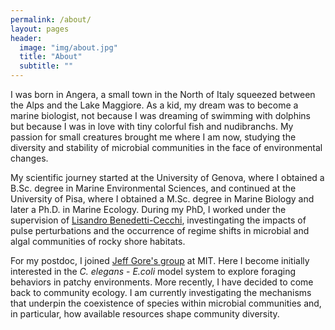 ```yaml
---
permalink: /about/
layout: pages
header:
  image: "img/about.jpg"
  title: "About"
  subtitle: ""
---
```


I was born in Angera, a small town in the North of Italy squeezed between the Alps and the Lake Maggiore. As a kid, my dream was to become a marine biologist, not because I was dreaming of swimming with dolphins but because I was in love with tiny colorful fish and nudibranchs. My passion for small creatures brought me where I am now, studying the diversity and stability of microbial communities in the face of environmental changes. 

My scientific journey started at the University of Genova, where I obtained a B.Sc. degree in Marine Environmental Sciences, and continued at the University of Pisa, where I obtained a M.Sc. degree in Marine Biology and later a Ph.D. in Marine Ecology. During my PhD, I worked under the supervision of [Lisandro Benedetti-Cecchi](https://sites.google.com/site/lisandrobenedetticecchi/as), investingating the impacts of pulse perturbations and the occurrence of regime shifts in microbial and algal communities of rocky shore habitats.

For my postdoc, I joined [Jeff Gore's group](http://www.gorelab.org) at MIT. Here I become initially interested in the *C. elegans* - *E.coli* model system to explore foraging behaviors in patchy environments. More recently, I have decided to come back to community ecology. I am currently investigating the mechanisms that underpin the coexistence of species within microbial communities and, in particular, how available resources shape community diversity.



